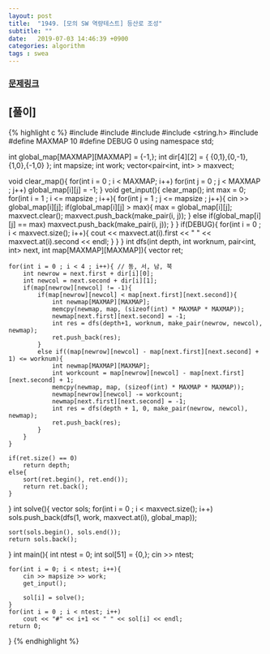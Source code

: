 ```yaml
---
layout: post
title:  "1949. [모의 SW 역량테스트] 등산로 조성"
subtitle: ""
date:   2019-07-03 14:46:39 +0900
categories: algorithm
tags : swea
---
```

### [문제링크]({{"https://swexpertacademy.com/main/code/problem/problemDetail.do?contestProbId=AV5PoOKKAPIDFAUq"}})


## [풀이]

{% highlight c %}
#include <iostream>
#include <vector>
#include <utility>
#include <string.h>
#include <algorithm>
#define MAXMAP 10
#define DEBUG 0
using namespace std;

int global_map[MAXMAP][MAXMAP] = {-1,};
int dir[4][2] = { {0,1},{0,-1},{1,0},{-1,0} };
int mapsize;
int work;
vector<pair<int, int> > maxvect;

void clear_map(){
	for(int i = 0 ; i < MAXMAP; i++)
		for(int j = 0 ; j < MAXMAP ; j++)
			global_map[i][j] = -1;
}
void get_input(){
	clear_map();
	int max = 0;
	for(int i = 1 ; i <= mapsize ; i++){
		for(int j = 1 ; j <= mapsize ; j++){
			cin >> global_map[i][j];
			if(global_map[i][j] > max){
				max = global_map[i][j];
				maxvect.clear();
				maxvect.push_back(make_pair(i, j));
			}
			else if(global_map[i][j] == max)
				maxvect.push_back(make_pair(i, j));
		}
	}
	if(DEBUG){
		for(int i = 0 ; i < maxvect.size(); i++){
			cout << maxvect.at(i).first << " " << maxvect.at(i).second << endl;
		}
	}
}
int dfs(int depth, int worknum, pair<int, int> next, int map[MAXMAP][MAXMAP]){
	vector<int> ret;
	
	for(int i = 0 ; i < 4 ; i++){ // 동, 서, 남, 북
		int newrow = next.first + dir[i][0];
		int newcol = next.second + dir[i][1];
		if(map[newrow][newcol] != -1){
			if(map[newrow][newcol] < map[next.first][next.second]){
				int newmap[MAXMAP][MAXMAP];
				memcpy(newmap, map, (sizeof(int) * MAXMAP * MAXMAP));
				newmap[next.first][next.second] = -1;
				int res = dfs(depth+1, worknum, make_pair(newrow, newcol), newmap);
				ret.push_back(res);
			}
			else if((map[newrow][newcol] - map[next.first][next.second] + 1) <= worknum){
				int newmap[MAXMAP][MAXMAP];
				int workcount = map[newrow][newcol] - map[next.first][next.second] + 1;
				memcpy(newmap, map, (sizeof(int) * MAXMAP * MAXMAP));
				newmap[newrow][newcol] -= workcount;
				newmap[next.first][next.second] = -1;
				int res = dfs(depth + 1, 0, make_pair(newrow, newcol), newmap);
				ret.push_back(res);
			}
		}
	}
	
	if(ret.size() == 0)
		return depth;
	else{
		sort(ret.begin(), ret.end());
		return ret.back();
	}
}
int solve(){
	vector<int> sols;
	for(int i = 0 ; i < maxvect.size(); i++)
		sols.push_back(dfs(1, work, maxvect.at(i), global_map));

	sort(sols.begin(), sols.end());
	return sols.back();
}
int main(){
	int ntest = 0;
	int sol[51] = {0,};
	cin >> ntest;

	for(int i = 0; i < ntest; i++){
		cin >> mapsize >> work;
		get_input();

		sol[i] = solve();
	}
	for(int i = 0 ; i < ntest; i++)
		cout << "#" << i+1 << " " << sol[i] << endl;
	return 0;
}
{% endhighlight %}